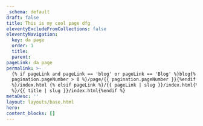 ```yaml
---
_schema: default
draft: false
title: This is my cool page dfg
eleventyExcludeFromCollections: false
eleventyNavigation:
  key: da page
  order: 1
  title:
  parent:
pageLink: da page
permalink: >-
  {% if pageLink and pageLink == 'blog' or pageLink == 'Blog' %}blog{% if
  pagination.pageNumber > 0 %}/page/{{ pagination.pageNumber }}{%endif
  %}/index.html {% elsif pageLink %}/{{ pageLink | slug }}/index.html{% else
  %}/{{ title | slug }}/index.html{%endif %}
metaDesc: ''
layout: layouts/base.html
hero:
content_blocks: []
---
```

